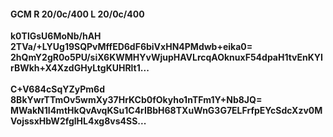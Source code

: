 #### GCM R 20/0c/400 L 20/0c/400
**k0TlGsU6MoNb/hAH**<br/>**2TVa/+LYUg19SQPvMffED6dF6biVxHN4PMdwb+eika0=**<br/>**2hQmY2gR0o5PU/siX6KWMHYvWjupHAVLrcqAOknuxF54dpaH1tvEnKYIrBWkh+X4XzdGHyLtgKUHRlt1...**<br/><br/>
**C+V684cSqYZyPm6d**<br/>**8BkYwrTTmOv5wmXy37HrKCb0fOkyho1nTFm1Y+Nb8JQ=**<br/>**MWakN1I4mtHkQvAvqKSu1C4rIBbH68TXuWnG3G7ELFrfpEYcSdcXzv0MVojssxHbW2fglHL4xg8vs4SS...**